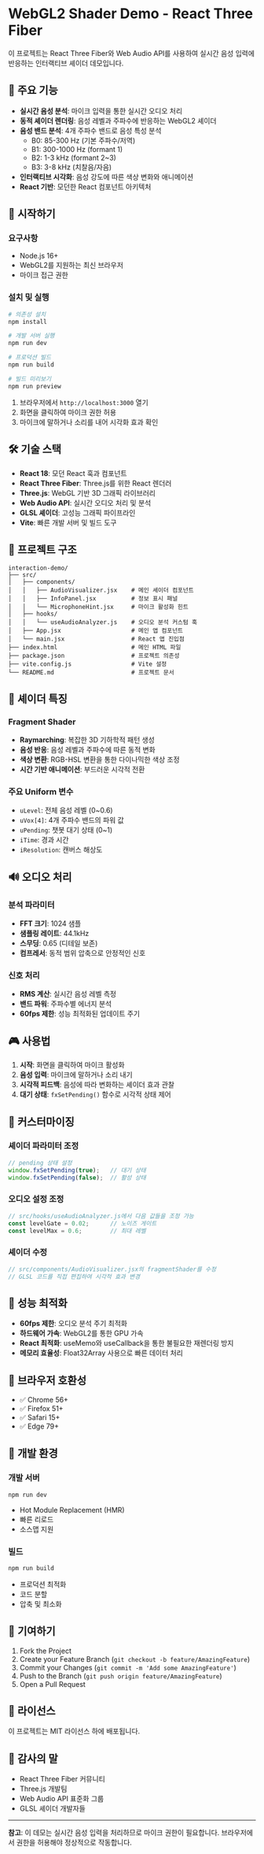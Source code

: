# WebGL2 Shader Demo - React Three Fiber

이 프로젝트는 React Three Fiber와 Web Audio API를 사용하여 실시간 음성 입력에 반응하는 인터랙티브 셰이더 데모입니다.

## 🎯 주요 기능

- **실시간 음성 분석**: 마이크 입력을 통한 실시간 오디오 처리
- **동적 셰이더 렌더링**: 음성 레벨과 주파수에 반응하는 WebGL2 셰이더
- **음성 밴드 분석**: 4개 주파수 밴드로 음성 특성 분석
  - B0: 85-300 Hz (기본 주파수/저역)
  - B1: 300-1000 Hz (formant 1)
  - B2: 1-3 kHz (formant 2~3)
  - B3: 3-8 kHz (치찰음/자음)
- **인터랙티브 시각화**: 음성 강도에 따른 색상 변화와 애니메이션
- **React 기반**: 모던한 React 컴포넌트 아키텍처

## 🚀 시작하기

### 요구사항
- Node.js 16+
- WebGL2를 지원하는 최신 브라우저
- 마이크 접근 권한

### 설치 및 실행
```bash
# 의존성 설치
npm install

# 개발 서버 실행
npm run dev

# 프로덕션 빌드
npm run build

# 빌드 미리보기
npm run preview
```

1. 브라우저에서 `http://localhost:3000` 열기
2. 화면을 클릭하여 마이크 권한 허용
3. 마이크에 말하거나 소리를 내어 시각화 효과 확인

## 🛠️ 기술 스택

- **React 18**: 모던 React 훅과 컴포넌트
- **React Three Fiber**: Three.js를 위한 React 렌더러
- **Three.js**: WebGL 기반 3D 그래픽 라이브러리
- **Web Audio API**: 실시간 오디오 처리 및 분석
- **GLSL 셰이더**: 고성능 그래픽 파이프라인
- **Vite**: 빠른 개발 서버 및 빌드 도구

## 📁 프로젝트 구조

```
interaction-demo/
├── src/
│   ├── components/
│   │   ├── AudioVisualizer.jsx    # 메인 셰이더 컴포넌트
│   │   ├── InfoPanel.jsx          # 정보 표시 패널
│   │   └── MicrophoneHint.jsx     # 마이크 활성화 힌트
│   ├── hooks/
│   │   └── useAudioAnalyzer.js    # 오디오 분석 커스텀 훅
│   ├── App.jsx                    # 메인 앱 컴포넌트
│   └── main.jsx                   # React 앱 진입점
├── index.html                     # 메인 HTML 파일
├── package.json                   # 프로젝트 의존성
├── vite.config.js                 # Vite 설정
└── README.md                      # 프로젝트 문서
```

## 🎨 셰이더 특징

### Fragment Shader
- **Raymarching**: 복잡한 3D 기하학적 패턴 생성
- **음성 반응**: 음성 레벨과 주파수에 따른 동적 변화
- **색상 변환**: RGB-HSL 변환을 통한 다이나믹한 색상 조정
- **시간 기반 애니메이션**: 부드러운 시각적 전환

### 주요 Uniform 변수
- `uLevel`: 전체 음성 레벨 (0~0.6)
- `uVox[4]`: 4개 주파수 밴드의 파워 값
- `uPending`: 챗봇 대기 상태 (0~1)
- `iTime`: 경과 시간
- `iResolution`: 캔버스 해상도

## 🔊 오디오 처리

### 분석 파라미터
- **FFT 크기**: 1024 샘플
- **샘플링 레이트**: 44.1kHz
- **스무딩**: 0.65 (디테일 보존)
- **컴프레서**: 동적 범위 압축으로 안정적인 신호

### 신호 처리
- **RMS 계산**: 실시간 음성 레벨 측정
- **밴드 파워**: 주파수별 에너지 분석
- **60fps 제한**: 성능 최적화된 업데이트 주기

## 🎮 사용법

1. **시작**: 화면을 클릭하여 마이크 활성화
2. **음성 입력**: 마이크에 말하거나 소리 내기
3. **시각적 피드백**: 음성에 따라 변화하는 셰이더 효과 관찰
4. **대기 상태**: `fxSetPending()` 함수로 시각적 상태 제어

## 🔧 커스터마이징

### 셰이더 파라미터 조정
```javascript
// pending 상태 설정
window.fxSetPending(true);   // 대기 상태
window.fxSetPending(false);  // 활성 상태
```

### 오디오 설정 조정
```javascript
// src/hooks/useAudioAnalyzer.js에서 다음 값들을 조정 가능
const levelGate = 0.02;      // 노이즈 게이트
const levelMax = 0.6;        // 최대 레벨
```

### 셰이더 수정
```javascript
// src/components/AudioVisualizer.jsx의 fragmentShader를 수정
// GLSL 코드를 직접 편집하여 시각적 효과 변경
```

## 🌟 성능 최적화

- **60fps 제한**: 오디오 분석 주기 최적화
- **하드웨어 가속**: WebGL2를 통한 GPU 가속
- **React 최적화**: useMemo와 useCallback을 통한 불필요한 재렌더링 방지
- **메모리 효율성**: Float32Array 사용으로 빠른 데이터 처리

## 📱 브라우저 호환성

- ✅ Chrome 56+
- ✅ Firefox 51+
- ✅ Safari 15+
- ✅ Edge 79+

## 🚀 개발 환경

### 개발 서버
```bash
npm run dev
```
- Hot Module Replacement (HMR)
- 빠른 리로드
- 소스맵 지원

### 빌드
```bash
npm run build
```
- 프로덕션 최적화
- 코드 분할
- 압축 및 최소화

## 🤝 기여하기

1. Fork the Project
2. Create your Feature Branch (`git checkout -b feature/AmazingFeature`)
3. Commit your Changes (`git commit -m 'Add some AmazingFeature'`)
4. Push to the Branch (`git push origin feature/AmazingFeature`)
5. Open a Pull Request

## 📄 라이선스

이 프로젝트는 MIT 라이선스 하에 배포됩니다.

## 🙏 감사의 말

- React Three Fiber 커뮤니티
- Three.js 개발팀
- Web Audio API 표준화 그룹
- GLSL 셰이더 개발자들

---

**참고**: 이 데모는 실시간 음성 입력을 처리하므로 마이크 권한이 필요합니다. 브라우저에서 권한을 허용해야 정상적으로 작동합니다.
